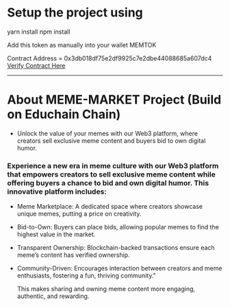 # Setup the project using 

yarn install 
npm install

Add this token as manually into your wallet MEMTOK

Contract Address = 0x3db018df75e2df9925c7e2dbe44088685a607dc4
[Verify Contract Here](https://edu-chain-testnet.blockscout.com/token/0x3DB018dF75e2Df9925c7e2dbe44088685a607dC4)

------------

# About MEME-MARKET Project (Build on Educhain Chain)

- Unlock the value of your memes with our Web3 platform, where creators sell exclusive meme content and buyers bid to own digital humor.

### Experience a new era in meme culture with our Web3 platform that empowers creators to sell exclusive meme content while offering buyers a chance to bid and own digital humor. This innovative platform includes:

- Meme Marketplace: A dedicated space where creators showcase unique memes, putting a price on creativity.
- Bid-to-Own: Buyers can place bids, allowing popular memes to find the highest value in the market.
- Transparent Ownership: Blockchain-backed transactions ensure each meme’s content has verified ownership.
- Community-Driven: Encourages interaction between creators and meme enthusiasts, fostering a fun, thriving community."

   This makes sharing and owning meme content more engaging, authentic, and rewarding.






